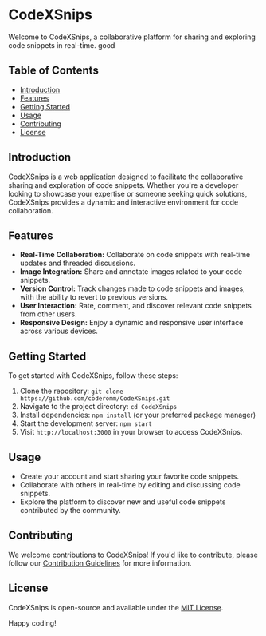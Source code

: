 ﻿# CodeXSnips

Welcome to CodeXSnips, a collaborative platform for sharing and exploring code snippets in real-time. good

## Table of Contents
- [Introduction](#introduction)
- [Features](#features)
- [Getting Started](#getting-started)
- [Usage](#usage)
- [Contributing](#contributing)
- [License](#license)

## Introduction

CodeXSnips is a web application designed to facilitate the collaborative sharing and exploration of code snippets. Whether you're a developer looking to showcase your expertise or someone seeking quick solutions, CodeXSnips provides a dynamic and interactive environment for code collaboration.

## Features

- **Real-Time Collaboration:** Collaborate on code snippets with real-time updates and threaded discussions.
- **Image Integration:** Share and annotate images related to your code snippets.
- **Version Control:** Track changes made to code snippets and images, with the ability to revert to previous versions.
- **User Interaction:** Rate, comment, and discover relevant code snippets from other users.
- **Responsive Design:** Enjoy a dynamic and responsive user interface across various devices.

## Getting Started

To get started with CodeXSnips, follow these steps:

1. Clone the repository: `git clone https://github.com/coderomm/CodeXSnips.git`
2. Navigate to the project directory: `cd CodeXSnips`
3. Install dependencies: `npm install` (or your preferred package manager)
4. Start the development server: `npm start`
5. Visit `http://localhost:3000` in your browser to access CodeXSnips.

## Usage

- Create your account and start sharing your favorite code snippets.
- Collaborate with others in real-time by editing and discussing code snippets.
- Explore the platform to discover new and useful code snippets contributed by the community.

## Contributing

We welcome contributions to CodeXSnips! If you'd like to contribute, please follow our [Contribution Guidelines](CONTRIBUTING.md) for more information.

## License

CodeXSnips is open-source and available under the [MIT License](LICENSE).

Happy coding!
